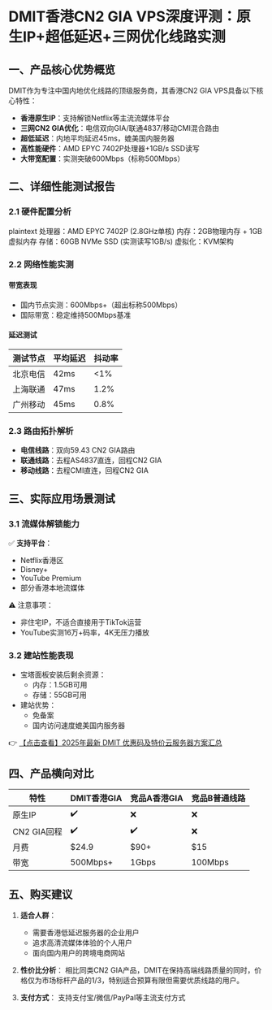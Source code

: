 # DMIT香港CN2 GIA VPS深度评测：原生IP+超低延迟+三网优化线路实测

## 一、产品核心优势概览
DMIT作为专注中国内地优化线路的顶级服务商，其香港CN2 GIA VPS具备以下核心特性：
- **香港原生IP**：支持解锁Netflix等主流流媒体平台
- **三网CN2 GIA优化**：电信双向GIA/联通4837/移动CMI混合路由
- **超低延迟**：内地平均延迟45ms，媲美国内服务器
- **高性能硬件**：AMD EPYC 7402P处理器+1GB/s SSD读写
- **大带宽配置**：实测突破600Mbps（标称500Mbps）

## 二、详细性能测试报告

### 2.1 硬件配置分析
plaintext
处理器：AMD EPYC 7402P (2.8GHz单核)
内存：2GB物理内存 + 1GB虚拟内存
存储：60GB NVMe SSD (实测读写1GB/s)
虚拟化：KVM架构

### 2.2 网络性能实测
#### 带宽表现
- 国内节点实测：600Mbps+（超出标称500Mbps）
- 国际带宽：稳定维持500Mbps基准

#### 延迟测试
| 测试节点 | 平均延迟 | 抖动率 |
|---------|---------|-------|
| 北京电信 | 42ms    | <1%   |
| 上海联通 | 47ms    | 1.2%  |
| 广州移动 | 45ms    | 0.8%  |

### 2.3 路由拓扑解析
- **电信线路**：双向59.43 CN2 GIA路由
- **联通线路**：去程AS4837直连，回程CN2 GIA
- **移动线路**：去程CMI直连，回程CN2 GIA

## 三、实际应用场景测试

### 3.1 流媒体解锁能力
✅ **支持平台**：
- Netflix香港区
- Disney+ 
- YouTube Premium
- 部分香港本地流媒体

⚠️ 注意事项：
- 非住宅IP，不适合直接用于TikTok运营
- YouTube实测16万+码率，4K无压力播放

### 3.2 建站性能表现
- 宝塔面板安装后剩余资源：
  - 内存：1.5GB可用
  - 存储：55GB可用
- 建站优势：
  - 免备案
  - 国内访问速度媲美国内服务器

👉 [【点击查看】2025年最新 DMIT 优惠码及特价云服务器方案汇总](https://bit.ly/dmit_coupon)

## 四、产品横向对比
| 特性        | DMIT香港GIA | 竞品A香港GIA | 竞品B普通线路 |
|------------|------------|-------------|--------------|
| 原生IP      | ✔️         | ❌          | ❌           |
| CN2 GIA回程 | ✔️         | ✔️          | ❌           |
| 月费        | $24.9      | $90+        | $15          |
| 带宽        | 500Mbps+   | 1Gbps       | 100Mbps      |

## 五、购买建议
1. **适合人群**：
   - 需要香港低延迟服务器的企业用户
   - 追求高清流媒体体验的个人用户
   - 面向国内用户的跨境电商网站

2. **性价比分析**：
   相比同类CN2 GIA产品，DMIT在保持高端线路质量的同时，价格仅为市场标杆产品的1/3，特别适合预算有限但需要优质线路的用户。

3. **支付方式**：
   支持支付宝/微信/PayPal等主流支付方式